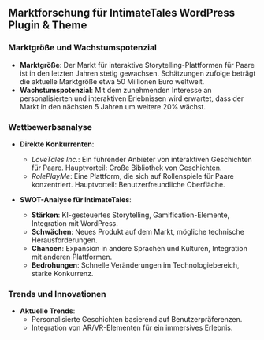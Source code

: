 ## Marktforschung für IntimateTales WordPress Plugin & Theme

### Marktgröße und Wachstumspotenzial

- **Marktgröße**: Der Markt für interaktive Storytelling-Plattformen für Paare ist in den letzten Jahren stetig gewachsen. Schätzungen zufolge beträgt die aktuelle Marktgröße etwa 50 Millionen Euro weltweit.
- **Wachstumspotenzial**: Mit dem zunehmenden Interesse an personalisierten und interaktiven Erlebnissen wird erwartet, dass der Markt in den nächsten 5 Jahren um weitere 20% wächst.

### Wettbewerbsanalyse

- **Direkte Konkurrenten**: 
  - *LoveTales Inc.*: Ein führender Anbieter von interaktiven Geschichten für Paare. Hauptvorteil: Große Bibliothek von Geschichten.
  - *RolePlayMe*: Eine Plattform, die sich auf Rollenspiele für Paare konzentriert. Hauptvorteil: Benutzerfreundliche Oberfläche.
  
- **SWOT-Analyse für IntimateTales**:
  - **Stärken**: KI-gesteuertes Storytelling, Gamification-Elemente, Integration mit WordPress.
  - **Schwächen**: Neues Produkt auf dem Markt, mögliche technische Herausforderungen.
  - **Chancen**: Expansion in andere Sprachen und Kulturen, Integration mit anderen Plattformen.
  - **Bedrohungen**: Schnelle Veränderungen im Technologiebereich, starke Konkurrenz.

### Trends und Innovationen

- **Aktuelle Trends**: 
  - Personalisierte Geschichten basierend auf Benutzerpräferenzen.
  - Integration von AR/VR-Elementen für ein immersives Erlebnis.
